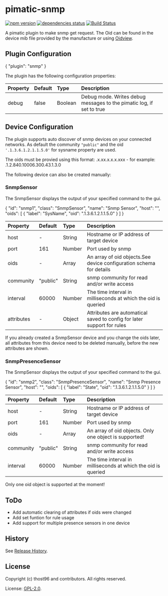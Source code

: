 # pimatic-snmp

[![npm version](https://badge.fury.io/js/pimatic-snmp.svg)](http://badge.fury.io/js/pimatic-snmp)
[![dependencies status](https://david-dm.org/thost96/pimatic-snmp/status.svg)](https://david-dm.org/thost96/pimatic-snmp)
[![Build Status](https://travis-ci.org/thost96/pimatic-snmp.svg?branch=master)](https://travis-ci.org/thost96/pimatic-snmp)

A pimatic plugin to make snmp get request. The Oid can be found in the device mib file provided by the manufacture or using [Oidview](http://www.oidview.com/).

## Plugin Configuration

  {
          "plugin": "snmp"
    }

The plugin has the following configuration properties:

| Property          | Default  | Type    | Description                                 |
|:------------------|:---------|:--------|:--------------------------------------------|
| debug             | false    | Boolean | Debug mode. Writes debug messages to the pimatic log, if set to true|


## Device Configuration
The plugin supports auto discover of snmp devices on your connected networks.
As default the community `"public"` and the oid `'.1.3.6.1.2.1.1.5.0'` for sysname property are used.

The oids must be provied using this format: .x.xx.x.x.x.xxx - for example: .1.2.840.10006.300.43.1.3.0

The following device can also be created manually:

### SnmpSensor
The SnmpSensor displays the output of your specified command to the gui.

  {
      "id": "snmp1",
      "class": "SnmpSensor",
      "name": "Snmp Sensor",
      "host": "",
      "oids": [
        {
          "label": "SysName",
              "oid": ".1.3.6.1.2.1.1.5.0"
        }
      ]
  }

| Property          | Default  | Type    | Description                                 |
|:------------------|:---------|:--------|:--------------------------------------------|
| host              | -        | String  | Hostname or IP address of target device |
| port         | 161     | Number   | Port used by snmp
| oids         | -      | Array   | An array of oid objects.See device configuration schema for details |
| community      | "public" | String  | snmp community for read and/or write access  |
| interval       | 60000    | Number  | The time interval in milliseconds at which the oid is queried |
| attributes    | -       | Object  | Attributes are automatical saved to config for later support for rules |

If you already created a SnmpSensor device and you change the oids later, all attributes from this device need to be deleted manually, before the new attributes are shown.

### SnmpPresenceSensor
The SnmpSensor displays the output of your specified command to the gui.

  {
      "id": "snmp2",
      "class": "SnmpPresenceSensor",
      "name": "Snmp Presence Sensor",
      "host": "",
      "oids": [
        {
          "label": "State",
              "oid": ".1.3.6.1.2.1.1.5.0"
        }
      ]
  }

| Property          | Default  | Type    | Description                                 |
|:------------------|:---------|:--------|:--------------------------------------------|
| host              | -        | String  | Hostname or IP address of target device |
| port         | 161     | Number   | Port used by snmp
| oids         | -      | Array   | An array of oid objects. Only one object is supported! |
| community      | "public" | String  | snmp community for read and/or write access  |
| interval       | 60000    | Number  | The time interval in milliseconds at which the oid is queried |

Only one oid object is supported at the moment!

## ToDo

* Add automatic clearing of attributes if oids were changed
* Add set funtion for rule usage
* Add support for multiple presence sensors in one device

## History

See [Release History](https://github.com/thost96/pimatic-snmp/blob/master/History.md).

## License

Copyright (c) thost96 and contributors. All rights reserved.

License: [GPL-2.0](https://github.com/thost96/pimatic-snmp/blob/master/LICENSE).